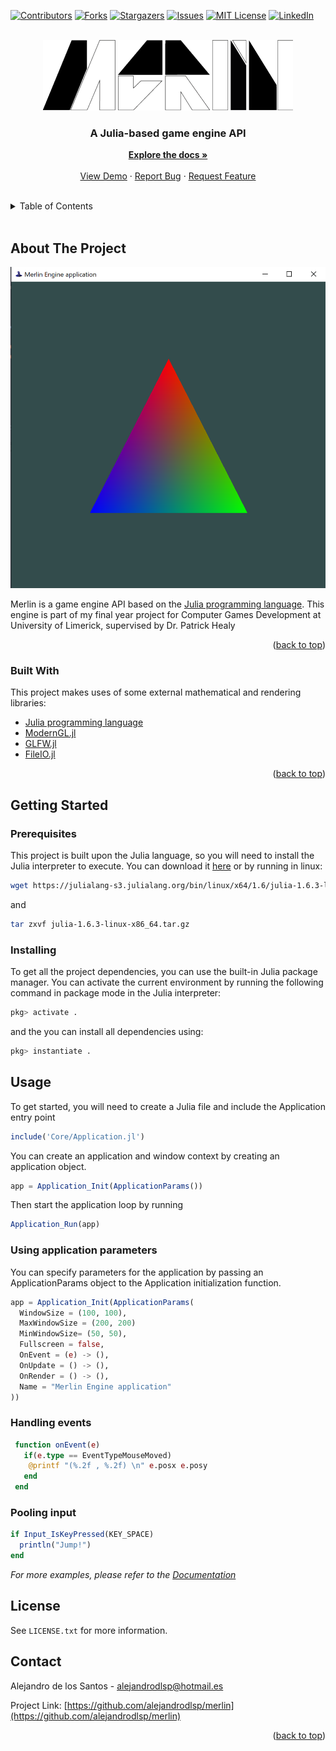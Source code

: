 <div id="top"></div>

[![Contributors][contributors-shield]][contributors-url]
[![Forks][forks-shield]][forks-url]
[![Stargazers][stars-shield]][stars-url]
[![Issues][issues-shield]][issues-url]
[![MIT License][license-shield]][license-url]
[![LinkedIn][linkedin-shield]][linkedin-url]

<!-- PROJECT LOGO -->
<br />
<div align="center">
  <a href="https://github.com/othneildrew/Best-README-Template">
    <img src="Images/Merlin.png" alt="Logo" width="400" height="113">
  </a>

  <h3 align="center">A Julia-based game engine API</h3>

  <p align="center">
    <a href=""><strong>Explore the docs »</strong></a>
    <br />
    <br />
    <a href="https://github.com/othneildrew/Best-README-Template">View Demo</a>
    ·
    <a href="https://github.com/alejandrodlsp/Merlin/issues">Report Bug</a>
    ·
    <a href="https://github.com/alejandrodlsp/Merlin/issues">Request Feature</a>
  </p>
</div>

<br/>
<!-- TABLE OF CONTENTS -->
<details>
  <summary>Table of Contents</summary>
  <ol>
    <li>
      <a href="#about-the-project">About The Project</a>
      <ul>
        <li><a href="#built-with">Built With</a></li>
      </ul>
    </li>
    <li>
      <a href="#getting-started">Getting Started</a>
      <ul>
        <li><a href="#prerequisites">Prerequisites</a></li>
        <li><a href="#installing">Installing</a></li>
      </ul>
    </li>
    <li><a href="#usage">Usage</a></li>
    <li><a href="#license">License</a></li>
    <li><a href="#contact">Contact</a></li>
  </ol>
</details>
<br/>
<!-- ABOUT THE PROJECT -->

## About The Project

<img src="Images/Capture.PNG" alt="capture">

Merlin is a game engine API based on the [Julia programming language](https://julialang.org). This engine is part of my final year project for Computer Games Development at University of Limerick, supervised by Dr. Patrick Healy

<p align="right">(<a href="#top">back to top</a>)</p>

### Built With

This project makes uses of some external mathematical and rendering libraries:

- [Julia programming language](https://julialang.org)
- [ModernGL.jl](https://github.com/JuliaGL/ModernGL.jl)
- [GLFW.jl](https://github.com/JuliaGL/GLFW.jl)
- [FileIO.jl](https://github.com/JuliaIO/FileIO.jl)

<p align="right">(<a href="#top">back to top</a>)</p>

<!-- GETTING STARTED -->

## Getting Started

### Prerequisites

This project is built upon the Julia language, so you will need to install the Julia interpreter to execute. You can download it [here](https://julialang.org/downloads/) or by running in linux:

```sh
wget https://julialang-s3.julialang.org/bin/linux/x64/1.6/julia-1.6.3-linux-x86_64.tar.gz
```

and

```sh
tar zxvf julia-1.6.3-linux-x86_64.tar.gz
```

<!-- INSTALLING -->

### Installing

To get all the project dependencies, you can use the built-in Julia package manager. You can activate the current environment by running the following command in package mode in the Julia interpreter:

```sh
pkg> activate .
```

and the you can install all dependencies using:

```sh
pkg> instantiate .
```

<!-- USAGE EXAMPLES -->

## Usage

To get started, you will need to create a Julia file and include the Application entry point

```julia
include('Core/Application.jl')
```

You can create an application and window context by creating an application object.

```julia
app = Application_Init(ApplicationParams())
```

Then start the application loop by running

```julia
Application_Run(app)
```

### Using application parameters

You can specify parameters for the application by passing an ApplicationParams object to the Application initialization function.

```julia
app = Application_Init(ApplicationParams(
  WindowSize = (100, 100),
  MaxWindowSize = (200, 200)
  MinWindowSize= (50, 50),
  Fullscreen = false,
  OnEvent = (e) -> (),
  OnUpdate = () -> (),
  OnRender = () -> (),
  Name = "Merlin Engine application"
))
```

### Handling events

```julia
 function onEvent(e)
   if(e.type == EventTypeMouseMoved)
    @printf "(%.2f , %.2f) \n" e.posx e.posy
   end
 end
```

### Pooling input

```julia
if Input_IsKeyPressed(KEY_SPACE)
  println("Jump!")
end
```

_For more examples, please refer to the [Documentation](https://example.com)_

<!-- LICENSE -->

## License

See `LICENSE.txt` for more information.


<!-- CONTACT -->

## Contact

Alejandro de los Santos - alejandrodlsp@hotmail.es

Project Link: [https://github.com/alejandrodlsp/merlin](https://github.com/alejandrodlsp/merlin)

<p align="right">(<a href="#top">back to top</a>)</p>

<!-- MARKDOWN LINKS & IMAGES -->
<!-- https://www.markdownguide.org/basic-syntax/#reference-style-links -->

[contributors-shield]: https://img.shields.io/github/contributors/othneildrew/Best-README-Template.svg?style=for-the-badge
[contributors-url]: https://github.com/othneildrew/Best-README-Template/graphs/contributors
[forks-shield]: https://img.shields.io/github/forks/othneildrew/Best-README-Template.svg?style=for-the-badge
[forks-url]: https://github.com/othneildrew/Best-README-Template/network/members
[stars-shield]: https://img.shields.io/github/stars/othneildrew/Best-README-Template.svg?style=for-the-badge
[stars-url]: https://github.com/othneildrew/Best-README-Template/stargazers
[issues-shield]: https://img.shields.io/github/issues/othneildrew/Best-README-Template.svg?style=for-the-badge
[issues-url]: https://github.com/othneildrew/Best-README-Template/issues
[license-shield]: https://img.shields.io/github/license/othneildrew/Best-README-Template.svg?style=for-the-badge
[license-url]: https://github.com/othneildrew/Best-README-Template/blob/master/LICENSE.txt
[linkedin-shield]: https://img.shields.io/badge/-LinkedIn-black.svg?style=for-the-badge&logo=linkedin&colorB=555
[linkedin-url]: https://linkedin.com/in/othneildrew
[product-screenshot]: images/Capture.png
